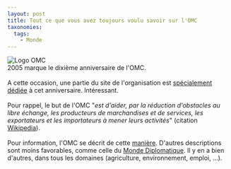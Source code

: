 ```yaml
---
layout: post
title: Tout ce que vous avez toujours voulu savoir sur l'OMC
taxonomies: 
  tags: 
    - Monde
---
```

<img src="http://www.wto.org/images/img_logos/10anniv_160px.gif" alt="Logo OMC" /><br />
2005 marque le dixième anniversaire de l'OMC.<br />
<br />
A cette occasion, une partie du site de l'organisation est <a href="http://www.wto.org/french/thewto_f/10anniv_f/10anniv_f.htm">spécialement dédiée</a> à cet anniversaire. Intéressant.<br />
<br />
Pour rappel, le but de l'OMC "<i>est d'aider, par la réduction d'obstacles au libre échange, les producteurs de marchandises et de services, les exportateurs et les importateurs à mener leurs activités</i>" (citation <a href="http://fr.wikipedia.org/wiki/OMC">Wikipedia</a>).<br />
<br />
Pour information, l'OMC se décrit de cette <a href="http://www.wto.org/french/thewto_f/whatis_f/whatis_f.htm">manière</a>. D'autres descriptions sont moins favorables, comme celle du <a href="http://www.monde-diplomatique.fr/dossiers/omc/">Monde Diplomatique</a>. Il y en a bien d'autres, dans tous les domaines (agriculture, environnement, emploi, ...).
